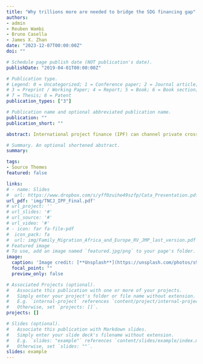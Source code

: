 ```yaml
---
title: "Why trillions more are needed to bridge the SDG financing gap"
authors: 
- admin
- Reuben Wambi
- Bruno Casella
- James X. Zhan
date: "2023-12-07T00:00:00Z"
doi: ""

# Schedule page publish date (NOT publication's date).
publishDate: "2019-04-01T00:00:00Z"

# Publication type.
# Legend: 0 = Uncategorized; 1 = Conference paper; 2 = Journal article;
# 3 = Preprint / Working Paper; 4 = Report; 5 = Book; 6 = Book section;
# 7 = Thesis; 8 = Patent
publication_types: ["3"]

# Publication name and optional abbreviated publication name.
publication: ""
publication_short: ""

abstract: International project finance (IPF) can channel private cross-border capital toward productive investments in (mostly) infrastructure sectors, especially where government budget constraints are tight. Moreover, it has recently gained importance as a tool to finance the Sustainable Development Goals (SDG) and bridge the large infrastructure gap for climate megaprojects. In such contexts, projects often require international capital along with expertise and credibility; they also require a project-specific risk allocation that IPF accommodates. This research note assesses project finance in the context of international productive investments, its link with other forms of international investment (mergers and acquisitions, and cross-border greenfield investments) in the data used, and its use in UNCTAD’s publications. Data is a lynchpin for analysis but is not unproblematic. The note explores incongruences and their impact. It also outlines UNCTAD’s conceptual choice to capture ongoing productive investments in infrastructure through project finance in the world economy.

# Summary. An optional shortened abstract.
summary: 

tags:
- Source Themes
featured: false

links: 
# - name: Slides
#  url: https://www.dropbox.com/s/yff0zuihe49szfp/Cata_Presentation.pdf?dl=0
url_pdf: 'img/TNCJ_IPF_Final.pdf'
# url_project: ''
# url_slides: '#'
# url_source: '#'
# url_video: '#'
# - icon: far fa-file-pdf
#  icon_pack: fa
#  url: img/Family_Migration_Africa_and_Europe_RV_JMP_last_version.pdf
# Featured image
# To use, add an image named `featured.jpg/png` to your page's folder. 
image:
  caption: 'Image credit: [**Unsplash**](https://unsplash.com/photos/s9CC2SKySJM)'
  focal_point: ""
  preview_only: false

# Associated Projects (optional).
#   Associate this publication with one or more of your projects.
#   Simply enter your project's folder or file name without extension.
#   E.g. `internal-project` references `content/project/internal-project/index.md`.
#   Otherwise, set `projects: []`.
projects: []

# Slides (optional).
#   Associate this publication with Markdown slides.
#   Simply enter your slide deck's filename without extension.
#   E.g. `slides: "example"` references `content/slides/example/index.md`.
#   Otherwise, set `slides: ""`.
slides: example
---
```



